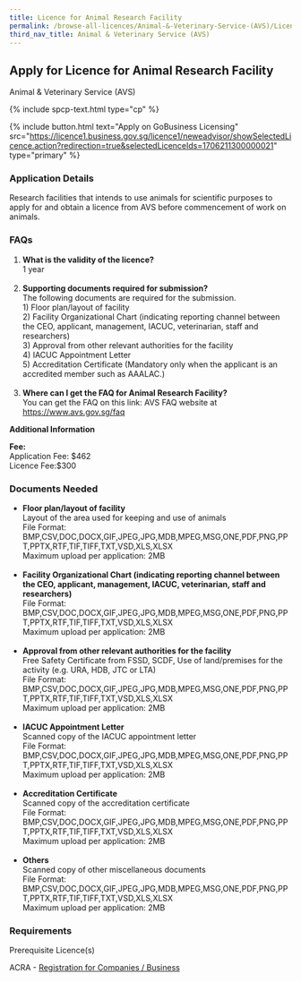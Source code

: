```yaml
---
title: Licence for Animal Research Facility
permalink: /browse-all-licences/Animal-&-Veterinary-Service-(AVS)/Licence-for-Animal-Research-Facility
third_nav_title: Animal & Veterinary Service (AVS)
---
```


## Apply for Licence for Animal Research Facility

Animal & Veterinary Service (AVS)

{% include spcp-text.html type="cp" %}

{% include button.html text="Apply on GoBusiness Licensing" src="https://licence1.business.gov.sg/licence1/neweadvisor/showSelectedLicence.action?redirection=true&selectedLicenceIds=1706211300000021" type="primary" %}

<H3>Application Details</H3>

<p>Research facilities that intends to use animals for scientific purposes to apply for and obtain a licence from AVS before commencement of work on animals.</p>
 <h3>FAQs</h3>
 <ol>
 <li><strong>What is the validity of the licence?</strong><br />1 year<br /><br /></li>
 <li><strong>Supporting documents required for submission?<br /></strong>The following documents are required for the submission.<br />1) Floor plan/layout of facility<br />2) Facility Organizational Chart (indicating reporting channel between the CEO, applicant, management, IACUC, veterinarian, staff and researchers)<br />3) Approval from other relevant authorities for the facility<br />4) IACUC Appointment Letter<br />5) Accreditation Certificate (Mandatory only when the applicant is an accredited member such as AAALAC.)<br /><br /></li>
 <li><strong>Where can I get the FAQ for Animal Research Facility?</strong><br />You can get the FAQ on this link: AVS FAQ website at <a href="https://www.avs.gov.sg/faq" target="_blank" rel="noopener">https://www.avs.gov.sg/faq</a></li>
 </ol>

<strong>Additional Information</strong>

<p><strong>Fee:</strong><br>Application Fee: $462<br>Licence Fee:$300</p>

<H3>Documents Needed</H3>

<ul>
 <li><strong>Floor plan/layout of facility</strong><br />Layout of the area used for keeping and use of animals<br />File Format: BMP,CSV,DOC,DOCX,GIF,JPEG,JPG,MDB,MPEG,MSG,ONE,PDF,PNG,PPT,PPTX,RTF,TIF,TIFF,TXT,VSD,XLS,XLSX<br />Maximum upload per application: 2MB<br /><br /></li>
 <li><strong>Facility Organizational Chart (indicating reporting channel between the CEO, applicant, management, IACUC, veterinarian, staff and researchers)</strong><br />File Format: BMP,CSV,DOC,DOCX,GIF,JPEG,JPG,MDB,MPEG,MSG,ONE,PDF,PNG,PPT,PPTX,RTF,TIF,TIFF,TXT,VSD,XLS,XLSX<br />Maximum upload per application: 2MB<br /><br /></li>
 <li><strong>Approval from other relevant authorities for the facility</strong><br />Free Safety Certificate from FSSD, SCDF, Use of land/premises for the activity (e.g. URA, HDB, JTC or LTA)<br />File Format: BMP,CSV,DOC,DOCX,GIF,JPEG,JPG,MDB,MPEG,MSG,ONE,PDF,PNG,PPT,PPTX,RTF,TIF,TIFF,TXT,VSD,XLS,XLSX<br />Maximum upload per application: 2MB<br /><br /></li>
 <li><strong>IACUC Appointment Letter</strong><br />Scanned copy of the IACUC appointment letter<br />File Format: BMP,CSV,DOC,DOCX,GIF,JPEG,JPG,MDB,MPEG,MSG,ONE,PDF,PNG,PPT,PPTX,RTF,TIF,TIFF,TXT,VSD,XLS,XLSX<br />Maximum upload per application: 2MB<br /><br /></li>
 <li><strong>Accreditation Certificate</strong><br />Scanned copy of the accreditation certificate<br />File Format: BMP,CSV,DOC,DOCX,GIF,JPEG,JPG,MDB,MPEG,MSG,ONE,PDF,PNG,PPT,PPTX,RTF,TIF,TIFF,TXT,VSD,XLS,XLSX<br />Maximum upload per application: 2MB<br /><br /></li>
 <li><strong>Others</strong><br />Scanned copy of other miscellaneous documents<br />File Format: BMP,CSV,DOC,DOCX,GIF,JPEG,JPG,MDB,MPEG,MSG,ONE,PDF,PNG,PPT,PPTX,RTF,TIF,TIFF,TXT,VSD,XLS,XLSX<br />Maximum upload per application: 2MB</li>
 </ul>

<H3>Requirements</H3>

<p>Prerequisite Licence(s)</p>
 <p>ACRA - <a href="https://www.acra.gov.sg/Home/" target="_blank" rel="noopener">Registration for Companies / Business</a></p>


